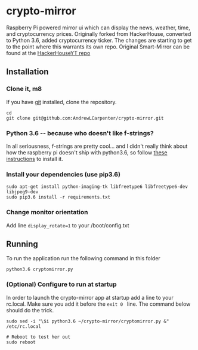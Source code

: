 # crypto-mirror
Raspberry Pi powered mirror ui which can display the news, weather, time, and cryptocurrency prices. Originally
forked from HackerHouse, converted to Python 3.6, added cryptocurrency ticker. The changes are starting to 
get to the point where this warrants its own repo. Original Smart-Mirror can be found at the [HackerHouseYT repo](https://github.com/HackerHouseYT/Smart-Mirror)

## Installation
### Clone it, m8
If you have [git](https://git-scm.com/book/en/v2/Getting-Started-Installing-Git) installed, clone the repository.
```
cd
git clone git@github.com:AndrewLCarpenter/crypto-mirror.git
```

### Python 3.6 -- because who doesn't like f-strings?
In all seriousness, f-strings are pretty cool... and I didn't really think about how the raspberry pi doesn't ship with python3.6, so follow [these instructions](https://gist.github.com/dschep/24aa61672a2092246eaca2824400d37f) to install it.

### Install your dependencies (use pip3.6)
```
sudo apt-get install python-imaging-tk libfreetype6 libfreetype6-dev libjpeg9-dev
sudo pip3.6 install -r requirements.txt
```

### Change monitor orientation
Add line `display_rotate=1` to your /boot/config.txt


## Running
To run the application run the following command in this folder
```
python3.6 cryptomirror.py
```

### (Optional) Configure to run at startup 
In order to launch the crypto-mirror app at startup add a line to your rc.local. Make sure you add it before the `exit 0 ` line.
The command below should do the trick.
```
sudo sed -i "\$i python3.6 ~/crypto-mirror/cryptomirror.py &" /etc/rc.local

# Reboot to test her out
sudo reboot
```


